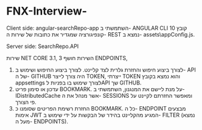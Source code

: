 # FNX-Interview-

Client side:
angular-searchRepo-app
השתמשתי ב- ANGULAR CLI 10
קובץ קונפיגורציה שמגדיר את כתובות של שירות ה- REST נמצא ב- assets\appConfig.js.


Server side:
SearchRepo.API

שירות NET CORE 3.1, השירות חושף 3 ENDPOINTS,
1. לצורך ביצוע חיפוש והחזרת גלרית לצד קליינט.
   לצורך ביצוע החיפוש ושימוש ב- API של ה- GITHUB היה צורך לייצר TOKEN, ייצרתי TOKEN והוא נמצא בקובץ appsettings לצורך שימוש בו בפניות לAPI שך GITHUB.
2. עדכון או סימון פריט BOOKMARK.
   על מנת ליישם את המנגנון, השתמשתי ב- IDistributedCache אשר מנהל את ה- SESSIONS ומאפשר החזרתם לקיינט על פי הצורך.
3. החזרת רשימת הפריטים שסומנו כ BOOKMARK.
כל ה- ENDPOINT מבצעים אימות JWT המגיע מהקליינט בהידר של הבקשות על ידי שימוש ב- FILTER (נמצא מעל ה- ENDPOINTS).
